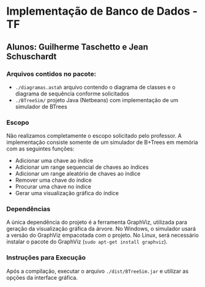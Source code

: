 # Implementação de Banco de Dados - TF

## Alunos: Guilherme Taschetto e Jean Schuschardt

### Arquivos contidos no pacote:

  - `./diagramas.astah` arquivo contendo o diagrama de classes e o diagrama de sequência conforme solicitados
  - `./BTreeSim/` projeto Java (Netbeans) com implementação de um simulador de BTrees

### Escopo

Não realizamos completamente o escopo solicitado pelo professor. A implementação consiste somente de um simulador de B+Trees em memória com as seguintes funções:

  - Adicionar uma chave ao índice
  - Adicionar um range sequencial de chaves ao índices
  - Adicionar um range aleatório de chaves ao índice
  - Remover uma chave do índice
  - Procurar uma chave no índice
  - Gerar uma visualização gráfica do índice

### Dependências

A única dependência do projeto é a ferramenta GraphViz, utilizada para geração da visualização gráfica da árvore. No Windows, o simulador usará a versão do GraphViz empacotada com o projeto. No Linux, será necessário instalar o pacote do GraphViz (`sudo apt-get install graphviz`).

### Instruções para Execução

Após a compilação, executar o arquivo `./dist/BTreeSim.jar` e utilizar as opções da interface gráfica.
